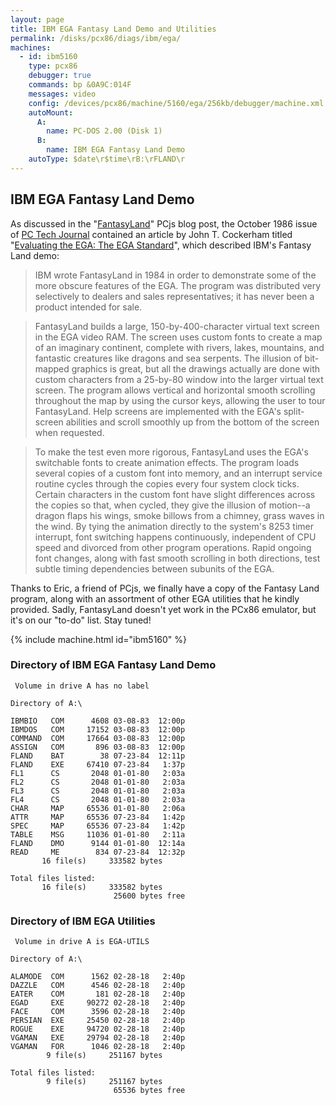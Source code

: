 ```yaml
---
layout: page
title: IBM EGA Fantasy Land Demo and Utilities
permalink: /disks/pcx86/diags/ibm/ega/
machines:
  - id: ibm5160
    type: pcx86
    debugger: true
    commands: bp &0A9C:014F
    messages: video
    config: /devices/pcx86/machine/5160/ega/256kb/debugger/machine.xml
    autoMount:
      A:
        name: PC-DOS 2.00 (Disk 1)
      B:
        name: IBM EGA Fantasy Land Demo
    autoType: $date\r$time\rB:\rFLAND\r
---
```


IBM EGA Fantasy Land Demo
-------------------------

As discussed in the "[FantasyLand](/blog/2017/07/03/)" PCjs blog post, the October 1986 issue of
[PC Tech Journal](http://www.pcjs.org/pubs/pc/magazines/pctj/) contained an article by John T. Cockerham
titled "[Evaluating the EGA: The EGA Standard](http://www.pcjs.org/modules/shared/templates/pdf.html?url=/pubs/pc/magazines/pctj/PCTJ-1986-10/pages/PCTJ-1986-10%2053.pdf&page=53&total=228)",
which described IBM's Fantasy Land demo:

> IBM wrote FantasyLand in 1984 in order to demonstrate some of the more obscure features of the EGA.
The program was distributed very selectively to dealers and sales representatives; it has never been a product
intended for sale.

> FantasyLand builds a large, 150-by-400-character virtual text screen in the EGA video RAM. The screen uses custom
fonts to create a map of an imaginary continent, complete with rivers, lakes, mountains, and fantastic creatures
like dragons and sea serpents. The illusion of bit-mapped graphics is great, but all the drawings actually are done
with custom characters from a 25-by-80 window into the larger virtual text screen. The program allows vertical and
horizontal smooth scrolling throughout the map by using the cursor keys, allowing the user to tour FantasyLand. Help
screens are implemented with the EGA's split-screen abilities and scroll smoothly up from the bottom of the screen when
requested.

> To make the test even more rigorous, FantasyLand uses the EGA's switchable fonts to create animation effects.
The program loads several copies of a custom font into memory, and an interrupt service routine cycles through the
copies every four system clock ticks. Certain characters in the custom font have slight differences across the copies
so that, when cycled, they give the illusion of motion--a dragon flaps his wings, smoke billows from a chimney, grass
waves in the wind. By tying the animation directly to the system's 8253 timer interrupt, font switching happens
continuously, independent of CPU speed and divorced from other program operations. Rapid ongoing font changes, along
with fast smooth scrolling in both directions, test subtle timing dependencies between subunits of the EGA.

Thanks to Eric, a friend of PCjs, we finally have a copy of the Fantasy Land program, along with an assortment of other
EGA utilities that he kindly provided.  Sadly, FantasyLand doesn't yet work in the PCx86 emulator, but it's on our
"to-do" list.  Stay tuned!

{% include machine.html id="ibm5160" %}

### Directory of IBM EGA Fantasy Land Demo

	 Volume in drive A has no label

	Directory of A:\

	IBMBIO   COM      4608 03-08-83  12:00p
	IBMDOS   COM     17152 03-08-83  12:00p
	COMMAND  COM     17664 03-08-83  12:00p
	ASSIGN   COM       896 03-08-83  12:00p
	FLAND    BAT        38 07-23-84  12:11p
	FLAND    EXE     67410 07-23-84   1:37p
	FL1      CS       2048 01-01-80   2:03a
	FL2      CS       2048 01-01-80   2:03a
	FL3      CS       2048 01-01-80   2:03a
	FL4      CS       2048 01-01-80   2:03a
	CHAR     MAP     65536 01-01-80   2:06a
	ATTR     MAP     65536 07-23-84   1:42p
	SPEC     MAP     65536 07-23-84   1:42p
	TABLE    MSG     11036 01-01-80   2:11a
	FLAND    DMO      9144 01-01-80  12:14a
	READ     ME        834 07-23-84  12:32p
	       16 file(s)     333582 bytes

	Total files listed:
	       16 file(s)     333582 bytes
	                       25600 bytes free

### Directory of IBM EGA Utilities

	 Volume in drive A is EGA-UTILS

	Directory of A:\

	ALAMODE  COM      1562 02-28-18   2:40p
	DAZZLE   COM      4546 02-28-18   2:40p
	EATER    COM       181 02-28-18   2:40p
	EGAD     EXE     90272 02-28-18   2:40p
	FACE     COM      3596 02-28-18   2:40p
	PERSIAN  EXE     25450 02-28-18   2:40p
	ROGUE    EXE     94720 02-28-18   2:40p
	VGAMAN   EXE     29794 02-28-18   2:40p
	VGAMAN   FOR      1046 02-28-18   2:40p
	        9 file(s)     251167 bytes

	Total files listed:
	        9 file(s)     251167 bytes
	                       65536 bytes free
